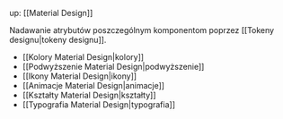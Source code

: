 up: [[Material Design]]

Nadawanie atrybutów poszczególnym komponentom poprzez [[Tokeny designu|tokeny designu]].

- [[Kolory Material Design|kolory]]
- [[Podwyższenie Material Design|podwyższenie]]
- [[Ikony Material Design|ikony]]
- [[Animacje Material Design|animacje]]
- [[Kształty Material Design|kształty]]
- [[Typografia Material Design|typografia]]
